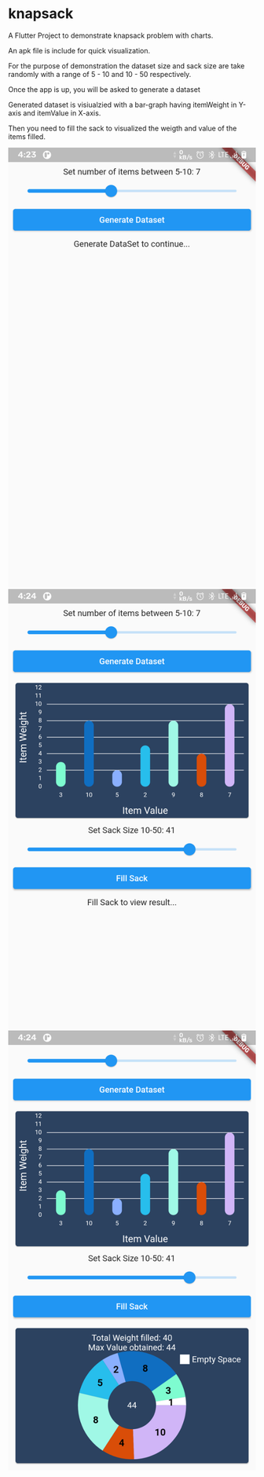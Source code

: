 # knapsack

A Flutter Project to demonstrate knapsack problem with charts.

An apk file is include for quick visualization.

For the purpose of demonstration the dataset size and sack size are take randomly
with a range of 5 - 10  and 10 - 50 respectively.

Once the app is up, you will be asked to generate a dataset

Generated dataset is visiualzied with a bar-graph having itemWeight in Y-axis and itemValue in X-axis.

Then you need to fill the sack to visualized the weigth and value of the items filled.

![Screenshot 1](/screenshots/Screenshot1.png?raw=true "Screenshot 1")
![Screenshot 2](/screenshots/Screenshot2.png?raw=true "Screenshot 2")
![Screenshot 3](/screenshots/Screenshot3.png?raw=true "Screenshot 3")